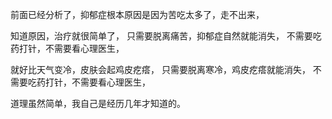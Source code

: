 前面已经分析了，抑郁症根本原因是因为苦吃太多了，走不出来，

知道原因，治疗就很简单了，
只需要脱离痛苦，抑郁症自然就能消失，
不需要吃药打针，不需要看心理医生，

就好比天气变冷，皮肤会起鸡皮疙瘩，
只需要脱离寒冷，鸡皮疙瘩就能消失，
不需要吃药打针，不需要看心理医生，

道理虽然简单，我自己是经历几年才知道的。